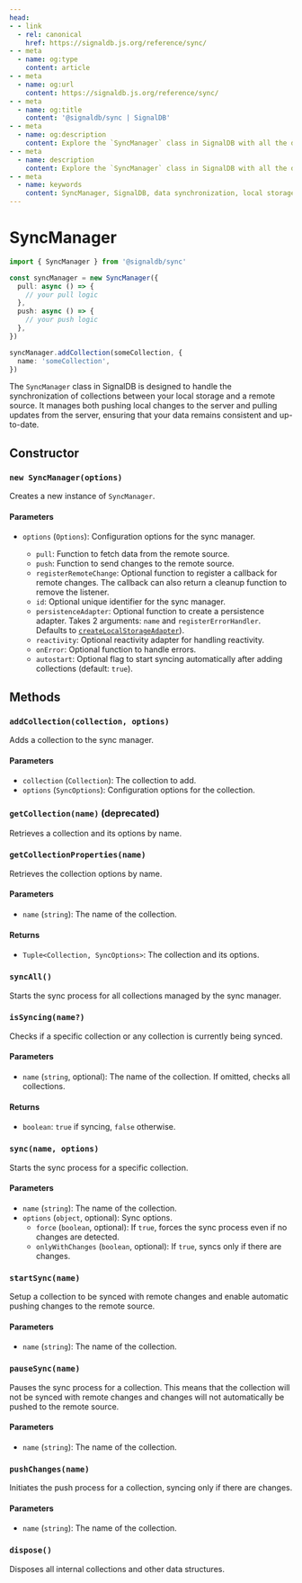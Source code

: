 ```yaml
---
head:
- - link
  - rel: canonical
    href: https://signaldb.js.org/reference/sync/
- - meta
  - name: og:type
    content: article
- - meta
  - name: og:url
    content: https://signaldb.js.org/reference/sync/
- - meta
  - name: og:title
    content: '@signaldb/sync | SignalDB'
- - meta
  - name: og:description
    content: Explore the `SyncManager` class in SignalDB with all the details you need to efficiently manage data synchronization between local storage and remote sources.
- - meta
  - name: description
    content: Explore the `SyncManager` class in SignalDB with all the details you need to efficiently manage data synchronization between local storage and remote sources.
- - meta
  - name: keywords
    content: SyncManager, SignalDB, data synchronization, local storage, remote source, JavaScript, error handling, debouncing, collection management, sync process, reactivity adapter
---
```

# SyncManager

```ts
import { SyncManager } from '@signaldb/sync'

const syncManager = new SyncManager({
  pull: async () => {
    // your pull logic
  },
  push: async () => {
    // your push logic
  },
})

syncManager.addCollection(someCollection, {
  name: 'someCollection',
})
```

The `SyncManager` class in SignalDB is designed to handle the synchronization of collections between your local storage and a remote source. It manages both pushing local changes to the server and pulling updates from the server, ensuring that your data remains consistent and up-to-date.

## Constructor

### `new SyncManager(options)`

Creates a new instance of `SyncManager`.

#### Parameters

- `options` (`Options`): Configuration options for the sync manager.

  - `pull`: Function to fetch data from the remote source.
  - `push`: Function to send changes to the remote source.
  - `registerRemoteChange`: Optional function to register a callback for remote changes. The callback can also return a cleanup function to remove the listener.
  - `id`: Optional unique identifier for the sync manager.
  - `persistenceAdapter`: Optional function to create a persistence adapter. Takes 2 arguments: `name` and `registerErrorHandler`. Defaults to [`createLocalStorageAdapter`](/reference/localstorage/)).
  - `reactivity`: Optional reactivity adapter for handling reactivity.
  - `onError`: Optional function to handle errors.
  - `autostart`: Optional flag to start syncing automatically after adding collections (default: `true`).


## Methods

### `addCollection(collection, options)`

Adds a collection to the sync manager.

#### Parameters

- `collection` (`Collection`): The collection to add.
- `options` (`SyncOptions`): Configuration options for the collection.

### `getCollection(name)` (deprecated)

Retrieves a collection and its options by name.

### `getCollectionProperties(name)`

Retrieves the collection options by name.

#### Parameters

- `name` (`string`): The name of the collection.

#### Returns

- `Tuple<Collection, SyncOptions>`: The collection and its options.

### `syncAll()`

Starts the sync process for all collections managed by the sync manager.

### `isSyncing(name?)`

Checks if a specific collection or any collection is currently being synced.

#### Parameters

- `name` (`string`, optional): The name of the collection. If omitted, checks all collections.

#### Returns

- `boolean`: `true` if syncing, `false` otherwise.

### `sync(name, options)`

Starts the sync process for a specific collection.

#### Parameters

- `name` (`string`): The name of the collection.
- `options` (`object`, optional): Sync options.
  - `force` (`boolean`, optional): If `true`, forces the sync process even if no changes are detected.
  - `onlyWithChanges` (`boolean`, optional): If `true`, syncs only if there are changes.

### `startSync(name)`

Setup a collection to be synced with remote changes and enable automatic pushing changes to the remote source.

#### Parameters

- `name` (`string`): The name of the collection.

### `pauseSync(name)`

Pauses the sync process for a collection. This means that the collection will not be synced with remote changes and changes will not automatically be pushed to the remote source.

#### Parameters

- `name` (`string`): The name of the collection.

### `pushChanges(name)`

Initiates the push process for a collection, syncing only if there are changes.

#### Parameters

- `name` (`string`): The name of the collection.

### `dispose()`

Disposes all internal collections and other data structures.
